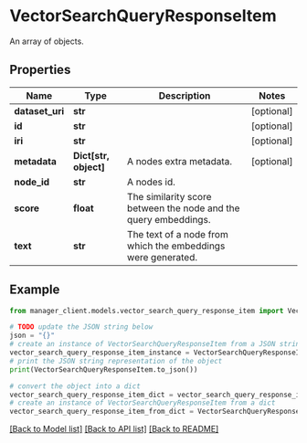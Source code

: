 # VectorSearchQueryResponseItem

An array of objects.

## Properties

Name | Type | Description | Notes
------------ | ------------- | ------------- | -------------
**dataset_uri** | **str** |  | [optional] 
**id** | **str** |  | [optional] 
**iri** | **str** |  | [optional] 
**metadata** | **Dict[str, object]** | A nodes extra metadata. | [optional] 
**node_id** | **str** | A nodes id. | 
**score** | **float** | The similarity score between the node and the query embeddings. | 
**text** | **str** | The text of a node from which the embeddings were generated. | 

## Example

```python
from manager_client.models.vector_search_query_response_item import VectorSearchQueryResponseItem

# TODO update the JSON string below
json = "{}"
# create an instance of VectorSearchQueryResponseItem from a JSON string
vector_search_query_response_item_instance = VectorSearchQueryResponseItem.from_json(json)
# print the JSON string representation of the object
print(VectorSearchQueryResponseItem.to_json())

# convert the object into a dict
vector_search_query_response_item_dict = vector_search_query_response_item_instance.to_dict()
# create an instance of VectorSearchQueryResponseItem from a dict
vector_search_query_response_item_from_dict = VectorSearchQueryResponseItem.from_dict(vector_search_query_response_item_dict)
```
[[Back to Model list]](../README.md#documentation-for-models) [[Back to API list]](../README.md#documentation-for-api-endpoints) [[Back to README]](../README.md)



